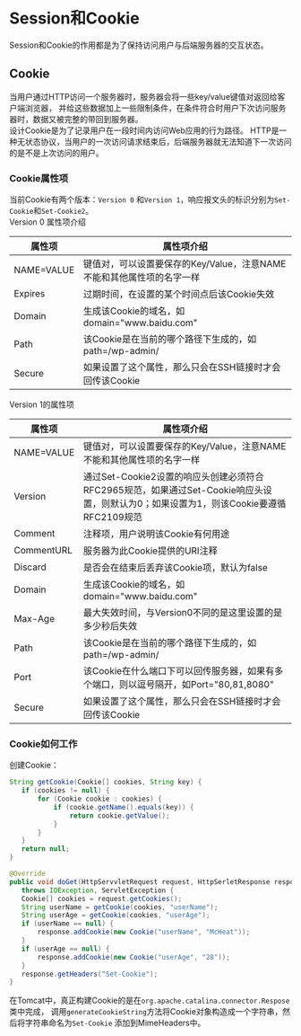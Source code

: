 # Session和Cookie #
Session和Cookie的作用都是为了保持访问用户与后端服务器的交互状态。  

## Cookie ##
 当用户通过HTTP访问一个服务器时，服务器会将一些key/value键值对返回给客户端浏览器，
 并给这些数据加上一些限制条件，在条件符合时用户下次访问服务器时，数据又被完整的带回到服务器。  
 设计Cookie是为了记录用户在一段时间内访问Web应用的行为路径。
 HTTP是一种无状态协议，当用户的一次访问请求结束后，后端服务器就无法知道下一次访问的是不是上次访问的用户。  
### Cookie属性项 ###
 当前Cookie有两个版本：`Version 0` 和`Version 1`，响应报文头的标识分别为`Set-Cookie`和`Set-Cookie2`。  
 Version 0 属性项介绍 
  <table>
  <thead>
  <th>属性项</th>
  <th>属性项介绍</th>
  </thead>
  <tbody>
  <tr>
    <td>NAME=VALUE</td>
    <td>键值对，可以设置要保存的Key/Value，注意NAME不能和其他属性项的名字一样</td>
  </tr>
   <tr>
     <td>Expires</td>
     <td>过期时间，在设置的某个时间点后该Cookie失效</td>
   </tr>
   <tr>
    <td>Domain</td>
    <td>生成该Cookie的域名，如domain="www.baidu.com"</td>
   </tr>
   <tr>
    <td>Path</td>
    <td>该Cookie是在当前的哪个路径下生成的，如path=/wp-admin/</td>
   </tr>
   <tr>
    <td>Secure</td>
    <td>如果设置了这个属性，那么只会在SSH链接时才会回传该Cookie</td>
   </tr>
  </tbody>
  </table>
 Version 1的属性项  
   <table>
   <thead>
   <th>属性项</th>
   <th>属性项介绍</th>
   </thead>
   <tbody>
   <tr>
     <td>NAME=VALUE</td>
     <td>键值对，可以设置要保存的Key/Value，注意NAME不能和其他属性项的名字一样</td>
   </tr>
   <tr>
     <td>Version</td>
     <td>通过Set-Cookie2设置的响应头创建必须符合RFC2965规范，如果通过Set-Cookie响应头设置，则默认为0；如果设置为1，则该Cookie要遵循RFC2109规范</td>
   </tr>
   <tr>
    <td>Comment</td>
    <td>注释项，用户说明该Cookie有何用途</td>
   </tr>
   <tr>
    <td>CommentURL</td>
    <td>服务器为此Cookie提供的URI注释</td>
   </tr>
   <tr>
    <td>Discard</td>
    <td>是否会在结束后丢弃该Cookie项，默认为false</td>
   </tr>
   <tr>
    <td>Domain</td>
    <td>生成该Cookie的域名，如domain="www.baidu.com"</td>
   </tr>
   <tr>
    <td>Max-Age</td>
    <td>最大失效时间，与Version0不同的是这里设置的是多少秒后失效</td>
   </tr>
   <tr>
    <td>Path</td>
    <td>该Cookie是在当前的哪个路径下生成的，如path=/wp-admin/</td>
   </tr>
   <tr>
    <td>Port</td>
    <td>该Cookie在什么端口下可以回传服务器，如果有多个端口，则以逗号隔开，如Port="80,81,8080"</td>
   </tr>
   <tr>
    <td>Secure</td>
    <td>如果设置了这个属性，那么只会在SSH链接时才会回传该Cookie</td>
   </tr>
   </tbody>
  </table>
  
 ### Cookie如何工作 ###
 创建Cookie：
 ```Java  
 String getCookie(Cookie[] cookies, String key) {
    if (cookies != null) {
        for (Cookie cookie : cookies) {
            if (cookie.getName().equals(key)) {
                return cookie.getValue();
            }
        }
    }
    return null;
 }
 
 @Override
 public void doGet(HttpServvletRequest request, HttpSerletResponse response) 
    throws IOException, ServletException {
    Cookie[] cookies = request.getCookies();
    String userName = getCookie(cookies, "userName");
    String userAge = getCookie(cookies, "userAge");
    if (userName == null) {
        response.addCookie(new Cookie("userName", "McHeat"));
    }
    if (userAge == null) {
        response.addCookie(new Cookie("userAge", "28"));
    }
    response.getHeaders("Set-Cookie");
 }
 ```
 在Tomcat中，真正构建Cookie的是在`org.apache.catalina.connector.Respose`类中完成，
 调用`generateCookieString`方法将Cookie对象构造成一个字符串，然后将字符串命名为`Set-Cookie`
 添加到MimeHeaders中。  
 
 
 
 
 